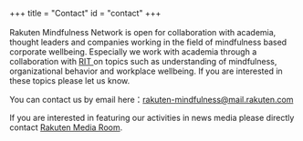 +++
title = "Contact"
id = "contact"
+++
<br />
<br />
Rakuten Mindfulness Network is open for collaboration with academia, thought leaders and companies working in the field of mindfulness based corporate wellbeing. Especially we work with academia through a collaboration with <a href="https://rit.rakuten.co.jp/"> RIT </a> on topics such as understanding of mindfulness, organizational behavior and workplace wellbeing. If you are interested in these topics please let us know.

You can contact us by email here：<a href="mailto:rakuten-mindfulness@mail.rakuten.com">rakuten-mindfulness@mail.rakuten.com</a>

If you are interested in featuring our activities in news media please directly contact <a href="https://global.rakuten.com/corp/news/press/contact/"> Rakuten Media Room</a>.
